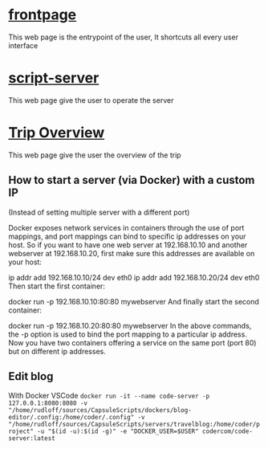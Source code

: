# [frontpage](frontpage/README.md)
This web page is the entrypoint of the user, It shortcuts all every user interface

# [script-server](script-server/README.md)
This web page give the user to operate the server

# [Trip Overview](trip-overview/README.md)
This web page give the user the overview of the trip

## How to start a server (via Docker) with a custom IP
(Instead of setting multiple server with a different port)

Docker exposes network services in containers through the use of port mappings, and port mappings can bind to specific ip addresses on your host. So if you want to have one web server at 192.168.10.10 and another webserver at 192.168.10.20, first make sure this addresses are available on your host:

ip addr add 192.168.10.10/24 dev eth0
ip addr add 192.168.10.20/24 dev eth0
Then start the first container:

docker run -p 192.168.10.10:80:80 mywebserver
And finally start the second container:

docker run -p 192.168.10.20:80:80 mywebserver
In the above commands, the -p option is used to bind the port mapping to a particular ip address. Now you have two containers offering a service on the same port (port 80) but on different ip addresses.


## Edit blog
With Docker VSCode
`docker run -it --name code-server -p 127.0.0.1:8080:8080 -v "/home/rudloff/sources/CapsuleScripts/dockers/blog-editor/.config:/home/coder/.config" -v "/home/rudloff/sources/CapsuleScripts/servers/travelblog:/home/coder/project" -u "$(id -u):$(id -g)" -e "DOCKER_USER=$USER" codercom/code-server:latest`